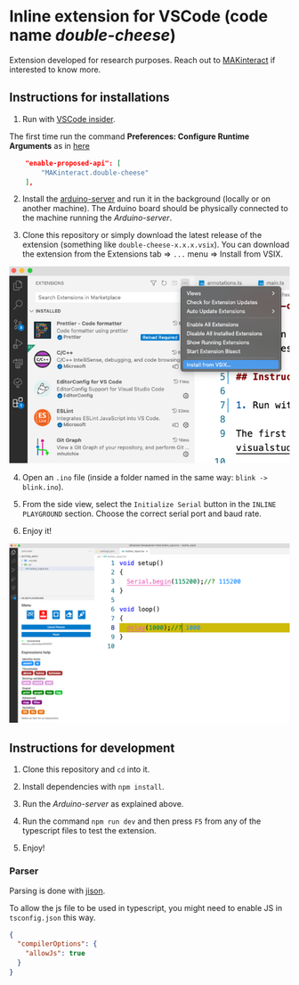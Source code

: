 # Inline extension for VSCode (code name _double-cheese_)

Extension developed for research purposes. Reach out to [MAKinteract](https://makinteract.kaist.ac.kr) if interested to know more.

## Instructions for installations

1. Run with [VSCode insider](https://code.visualstudio.com/insiders/).

The first time run the command **Preferences: Configure Runtime Arguments** as in [here](https://code.visualstudio.com/api/advanced-topics/using-proposed-api)

```json
    "enable-proposed-api": [
        "MAKinteract.double-cheese"
    ],
```

2. Install the [arduino-server](https://github.com/makinteract/arduino-server) and run it in the background (locally or on another machine). The Arduino board should be physically connected to the machine running the _Arduino-server_.

3. Clone this repository or simply download the latest release of the extension (something like `double-cheese-x.x.x.vsix`). You can download the extension from the Extensions tab => `...` menu => Install from VSIX.

![](/images/vsix_install.png)

4. Open an `.ino` file (inside a folder named in the same way: `blink -> blink.ino`).

5. From the side view, select the `Initialize Serial` button in the `INLINE PLAYGROUND` section. Choose the correct serial port and baud rate.

6. Enjoy it!

![](/images/screenshot.png)

## Instructions for development

1. Clone this repository and `cd` into it.

2. Install dependencies with `npm install`.

3. Run the _Arduino-server_ as explained above.

4. Run the command `npm run dev` and then press `F5` from any of the typescript files to test the extension.

5. Enjoy!

### Parser

Parsing is done with [jison](https://gerhobbelt.github.io/jison/docs/).

To allow the js file to be used in typescript, you might need to enable JS in `tsconfig.json` this way.

```json
{
  "compilerOptions": {
    "allowJs": true
  }
}
```
